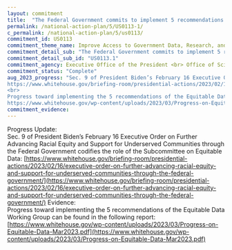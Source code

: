 ```yaml
---
layout: commitment
title:  "The Federal Government commits to implement 5 recommendations from the Equitable Data Working Group, including by rechartering the Equitable Data Working Group as a subcommittee of the Office of Science and Technology Policy’s National Science and Technology Council.  "
permalink: /national-action-plan/5/US0113-1/
c_permalink: /national-action-plan/5/us0113/
commitment_id: US0113
commitment_theme_name: Improve Access to Government Data, Research, and Information
commitment_detail_sub: "The Federal Government commits to implement 5 recommendations from the Equitable Data Working Group, including by rechartering the Equitable Data Working Group as a subcommittee of the Office of Science and Technology Policy’s National Science and Technology Council.  "
commitment_detail_sub_id: "US0113.1"
commitment_agency: Executive Office of the President <br> Office of Science and Technology Policy
commitment_status: "Complete"
aug_2023_progress: "Sec. 9 of President Biden’s February 16 Executive Order on Further Advancing Racial Equity and Support for Underserved Communities through the Federal Government codifies the role of the Subcommittee on Equitable Data:
https://www.whitehouse.gov/briefing-room/presidential-actions/2023/02/16/executive-order-on-further-advancing-racial-equity-and-support-for-underserved-communities-through-the-federal-government/
<br>
Progress toward implementing the 5 recommendations of the Equitable Data Working Group can be found in the following report:
https://www.whitehouse.gov/wp-content/uploads/2023/03/Progress-on-Equitable-Data-Mar2023.pdf"
commitment_evidence: 
---
```

Progress Update: <br>
Sec. 9 of President Biden’s February 16 Executive Order on Further Advancing Racial Equity and Support for Underserved Communities through the Federal Government codifies the role of the Subcommittee on Equitable Data:
[https://www.whitehouse.gov/briefing-room/presidential-actions/2023/02/16/executive-order-on-further-advancing-racial-equity-and-support-for-underserved-communities-through-the-federal-government/](https://www.whitehouse.gov/briefing-room/presidential-actions/2023/02/16/executive-order-on-further-advancing-racial-equity-and-support-for-underserved-communities-through-the-federal-government/) 
Evidence: <br>
Progress toward implementing the 5 recommendations of the Equitable Data Working Group can be found in the following report:
[https://www.whitehouse.gov/wp-content/uploads/2023/03/Progress-on-Equitable-Data-Mar2023.pdf](https://www.whitehouse.gov/wp-content/uploads/2023/03/Progress-on-Equitable-Data-Mar2023.pdf)